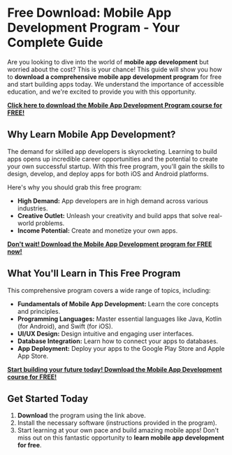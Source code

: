 # Free Download: Mobile App Development Program - Your Complete Guide

Are you looking to dive into the world of **mobile app development** but worried about the cost? This is your chance! This guide will show you how to **download a comprehensive mobile app development program** for free and start building apps today. We understand the importance of accessible education, and we're excited to provide you with this opportunity.

[**Click here to download the Mobile App Development Program course for FREE!**](https://udemywork.com/mobile-app-development-program)

## Why Learn Mobile App Development?

The demand for skilled app developers is skyrocketing. Learning to build apps opens up incredible career opportunities and the potential to create your own successful startup. With this free program, you'll gain the skills to design, develop, and deploy apps for both iOS and Android platforms.

Here's why you should grab this free program:

*   **High Demand:** App developers are in high demand across various industries.
*   **Creative Outlet:** Unleash your creativity and build apps that solve real-world problems.
*   **Income Potential:** Create and monetize your own apps.

[**Don't wait! Download the Mobile App Development program for FREE now!**](https://udemywork.com/mobile-app-development-program)

## What You'll Learn in This Free Program

This comprehensive program covers a wide range of topics, including:

*   **Fundamentals of Mobile App Development:** Learn the core concepts and principles.
*   **Programming Languages:** Master essential languages like Java, Kotlin (for Android), and Swift (for iOS).
*   **UI/UX Design:** Design intuitive and engaging user interfaces.
*   **Database Integration:** Learn how to connect your apps to databases.
*   **App Deployment:** Deploy your apps to the Google Play Store and Apple App Store.

[**Start building your future today! Download the Mobile App Development course for FREE!**](https://udemywork.com/mobile-app-development-program)

## Get Started Today

1.  **Download** the program using the link above.
2.  Install the necessary software (instructions provided in the program).
3.  Start learning at your own pace and build amazing mobile apps! Don't miss out on this fantastic opportunity to **learn mobile app development for free**.

